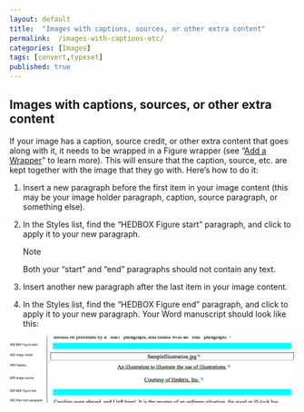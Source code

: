 ```yaml
---
layout: default
title:  "Images with captions, sources, or other extra content"
permalink:  /images-with-captions-etc/
categories: [Images]
tags: [convert,typeset]
published: true
---
```


<section data-type="chapter" class="hsecchapter" data-hederis-type="hsecchapter" id="images-with-captions-etc" data-pi-attrs="id: images-with-captions-etc; data-tags: convert,typeset;" role="doc-chapter" data-tags="convert,typeset" data-author-name=" " data-book-title=" " title="Images with captions, sources, or other extra content"><h1 data-hederis-type="hblkchaptitle" class="hblkchaptitle" id="p2h7vg26k">Images with captions, sources, or other extra content</h1><p class="hblkp" data-hederis-type="hblkp" id="pxaktb8R0">If your image has a caption, source credit, or other extra content that goes along with it, it needs to be wrapped in a Figure wrapper (see &#8220;<a href="{% post_url 2020-08-11-15-AddaWrapper %}" data-hederis-type="hspana" id="pFBE0EGb0"><span class="Hyperlink" data-hederis-type="hspnspan" id="pgPsjg5KU">Add a Wrapper</span></a>&#8221; to learn more). This will ensure that the caption, source, etc. are kept together with the image that they go with. Here&#8217;s how to do it:</p><ol class="hwprnumlist" data-hederis-type="hwprnumlist" id="pxWq02W7Z"><li class="hblkoli" data-hederis-type="hblkoli" id="liT87Pg3cZ"><p class="hblkoli" data-hederis-type="hblklip" id="p8c7r9gH2">Insert a new paragraph before the first item in your image content (this may be your image holder paragraph, caption, source paragraph, or something else).</p></li><li class="hblkoli" data-hederis-type="hblkoli" id="lih3Pasj5k"><p class="hblkoli" data-hederis-type="hblklip" id="pFadDFpuv">In the Styles list, find the &#8220;HEDBOX Figure start&#8221; paragraph, and click to apply it to your new paragraph.</p><aside class="hwprbox box" data-hederis-type="hwprbox" id="pLXfyagdq" data-type="sidebar"><p class="hblktype" data-hederis-type="hblktype" id="pbudWhhu4">Note</p><p class="hblkp" data-hederis-type="hblkp" id="pKz9uyD7Q">Both your &#8220;start&#8221; and &#8220;end&#8221; paragraphs should not contain any text.</p></aside></li><li class="hblkoli" data-hederis-type="hblkoli" id="liv45nXmPh"><p class="hblkoli" data-hederis-type="hblklip" id="pe513vaPE">Insert another new paragraph after the last item in your image content.</p></li><li class="hblkoli" data-hederis-type="hblkoli" id="lijVxcShSP"><p class="hblkoli" data-hederis-type="hblklip" id="pmDUMdNP4">In the Styles list, find the &#8220;HEDBOX Figure end&#8221; paragraph, and click to apply it to your new paragraph. Your Word manuscript should look like this:</p></li></ol><img data-hederis-type="hblkimg" class="hblkimg" id="pc882Hzdb" src="/images/image_2.png" data-img-src="image_2.png"/></section>